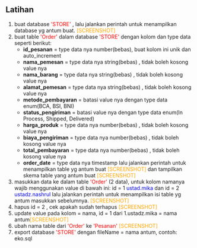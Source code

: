 ## Latihan
1. buat database <font color="red">'STORE'</font> , lalu jalankan perintah untuk menampilkan database yg antum buat. <font color="orange">[SCREENSHOT]</font>
2. buat table <font color="red">'Order'</font> dalam database <font color="red">'STORE'</font> dengan kolom dan type data seperti berikut:
    - **id_pesanan** = type data nya number(bebas), buat kolom ini unik dan auto_increment
    - **nama_pemesan** = type data nya string(bebas) , tidak boleh kosong value nya
    - **nama_barang** = type data nya string(bebas) , tidak boleh kosong value nya
    - **alamat_pemesan** = type data nya string(bebas) , tidak boleh kosong value nya
    - **metode_pembayaran** = batasi value nya dengan type data enum(BCA, BSI, BNI) 
    - **status_pengiriman** = batasi value nya dengan type data enum(In Process, Shipped, Delivered)
    - **harga_produk** = type data nya number(bebas) , tidak boleh kosong value nya
    - **biaya_pengiriman** = type data nya number(bebas) , tidak boleh kosong value nya
    - **total_pembayaran** = type data nya number(bebas) , tidak boleh kosong value nya
    - **order_date** = type data nya timestamp
      lalu jalankan perintah untuk menampilkan table yg antum buat <font color="orange">[SCREENSHOT]</font> dan tampilkan skema table yang antum buat <font color="orange">[SCREENSHOT]</font>
3. masukkan data ke dalam table <font color="red">'Order'</font> (2 data),
   untuk kolom namanya wajib menggunakan value di bawah ini:
   id = 1 <font color="blue">ustad.mika</font> 
   dan id = 2 <font color="blue">ustadz.nashrul</font>
   lalu jalankan perintah untuk menampilkan isi table yg antum masukkan sebelumnya. <font color="orange">[SCREENSHOT]</font>
4. hapus id = 2 , cek apakah sudah terhapus <font color="orange">[SCREENSHOT]</font>
5. update value pada kolom = nama, id = 1
   dari 1.ustadz.mika = nama antum<font color="orange">[SCREENSHOT]</font>
6. ubah nama table dari <font color="red">'Order'</font> ke <font color="red">'Pesanan'</font> <font color="orange">[SCREENSHOT]</font>
7. export database <font color="red">'STORE'</font> dengan fileName = nama antum, contoh: eko.sql
